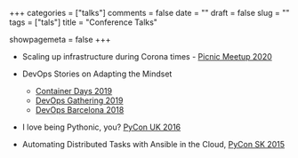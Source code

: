 +++
categories = ["talks"]
comments = false
date = ""
draft = false
slug = ""
tags = ["tals"]
title = "Conference Talks"

showpagemeta = false
+++

- Scaling up infrastructure during Corona times - [Picnic Meetup 2020][picnic-meetup]

- DevOps Stories on Adapting the Mindset

  - [Container Days 2019][container-days]
  - [DevOps Gathering 2019][devops-gathering]
  - [DevOps Barcelona 2018][devops-barcelona]

- I love being Pythonic, you? [PyCon UK 2016][pycon-uk]

- Automating Distributed Tasks with Ansible in the Cloud, [PyCon SK 2015][pycon-sk]

[picnic-meetup]: https://www.youtube.com/watch?t=385&v=fao6wCeUCF4&feature=youtu.be
[container-days]: https://youtu.be/YXsy5vPB-to
[devops-gathering]: https://www.youtube.com/watch?v=up4fRwekwZQ&feature=youtu.be
[devops-barcelona]: https://www.youtube.com/watch?v=jMkSgIy9NSc
[pycon-uk]: https://www.youtube.com/watch?v=h4kQ_69_Vy0&feature=youtu.be
[pycon-sk]: https://www.youtube.com/watch?v=vbHCB5oQT18&feature=youtu.be